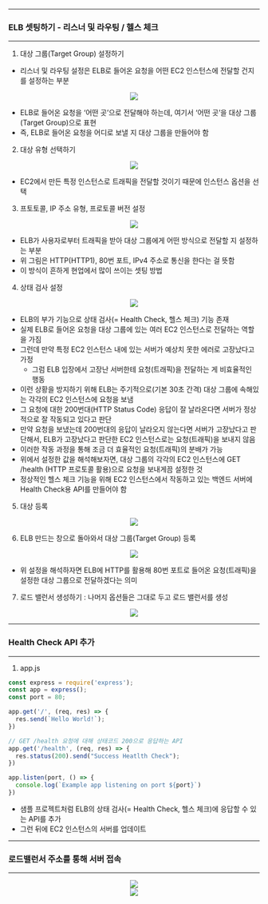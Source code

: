-----
### ELB 셋팅하기 - 리스너 및 라우팅 / 헬스 체크
-----
1. 대상 그룹(Target Group) 설정하기
  - 리스너 및 라우팅 설정은 ELB로 들어온 요청을 어떤 EC2 인스턴스에 전달할 건지를 설정하는 부분
<div align="center">
<img src="https://github.com/user-attachments/assets/7f757e0a-531e-4487-a14f-9d9721c166e0">
</div>

  - ELB로 들어온 요청을 ‘어떤 곳’으로 전달해야 하는데, 여기서 ‘어떤 곳’을 대상 그룹(Target Group)으로 표현
  - 즉, ELB로 들어온 요청을 어디로 보낼 지 대상 그룹을 만들어야 함

2. 대상 유형 선택하기
<div align="center">
<img src="https://github.com/user-attachments/assets/2150058d-2482-4cc0-9007-c411ed7e889f">
</div>

  - EC2에서 만든 특정 인스턴스로 트래픽을 전달할 것이기 때문에 인스턴스 옵션을 선택

3. 프토토콜, IP 주소 유형, 프로토콜 버전 설정
<div align="center">
<img src="https://github.com/user-attachments/assets/9349f8ca-dfe3-4b43-991c-cc13972301d6">
</div>

  - ELB가 사용자로부터 트래픽을 받아 대상 그룹에게 어떤 방식으로 전달할 지 설정하는 부분
  - 위 그림은 HTTP(HTTP1), 80번 포트, IPv4 주소로 통신을 한다는 걸 뜻함
  - 이 방식이 흔하게 현업에서 많이 쓰이는 셋팅 방법

4. 상태 검사 설정
<div align="center">
<img src="https://github.com/user-attachments/assets/8d90a75a-8963-4e29-8220-5f528d4f0f12">
</div>

   - ELB의 부가 기능으로 상태 검사(= Health Check, 헬스 체크) 기능 존재
   - 실제 ELB로 들어온 요청을 대상 그룹에 있는 여러 EC2 인스턴스로 전달하는 역할을 가짐
   - 그런데 만약 특정 EC2 인스턴스 내에 있는 서버가 예상치 못한 에러로 고장났다고 가정
     + 그럼 ELB 입장에서 고장난 서버한테 요청(트래픽)을 전달하는 게 비효율적인 행동
   - 이런 상황을 방지하기 위해 ELB는 주기적으로(기본 30초 간격) 대상 그룹에 속해있는 각각의 EC2 인스턴스에 요청을 보냄
   - 그 요청에 대한 200번대(HTTP Status Code) 응답이 잘 날라온다면 서버가 정상적으로 잘 작동되고 있다고 판단
   - 만약 요청을 보냈는데 200번대의 응답이 날라오지 않는다면 서버가 고장났다고 판단해서, ELB가 고장났다고 판단한 EC2 인스턴스로는 요청(트래픽)을 보내지 않음
   - 이러한 작동 과정을 통해 조금 더 효율적인 요청(트래픽)의 분배가 가능
   - 위에서 설정한 값을 해석해보자면, 대상 그룹의 각각의 EC2 인스턴스에 GET /health (HTTP 프로토콜 활용)으로 요청을 보내게끔 설정한 것
   - 정상적인 헬스 체크 기능을 위해 EC2 인스턴스에서 작동하고 있는 백엔드 서버에 Health Check용 API를 만들어야 함

5. 대상 등록
<div align="center">
<img src="https://github.com/user-attachments/assets/6aae1637-5497-43b6-8750-c0dc204444a5">
</div>

6. ELB 만드는 창으로 돌아와서 대상 그룹(Target Group) 등록
<div align="center">
<img src="https://github.com/user-attachments/assets/6d8425b1-3802-4c9f-bd07-4cdfc5f3456f">
</div>

  - 위 설정을 해석하자면 ELB에 HTTP를 활용해 80번 포트로 들어온 요청(트래픽)을 설정한 대상 그룹으로 전달하겠다는 의미

7. 로드 밸런서 생성하기 : 나머지 옵션들은 그대로 두고 로드 밸런서를 생성
<div align="center">
<img src="https://github.com/user-attachments/assets/ee4c893f-374d-4a7c-8dda-12825e9c68b6">
</div>

-----
### Health Check API 추가
-----
1. app.js
```js
const express = require('express');
const app = express();
const port = 80;

app.get('/', (req, res) => {
  res.send(`Hello World!`);
})

// GET /health 요청에 대해 상태코드 200으로 응답하는 API
app.get('/health', (req, res) => {
  res.status(200).send("Success Heatlth Check");
})

app.listen(port, () => {
  console.log(`Example app listening on port ${port}`)
})
```
  - 샘플 프로젝트처럼 ELB의 상태 검사(= Health Check, 헬스 체크)에 응답할 수 있는 API를 추가
  - 그런 뒤에 EC2 인스턴스의 서버를 업데이트

-----
### 로드밸런서 주소를 통해 서버 접속
-----
<div align="center">
<img src="https://github.com/user-attachments/assets/f080afa5-cf9d-4f42-aa6c-ad87ae7e2c3c">
</div>

<div align="center">
<img src="https://github.com/user-attachments/assets/6fdbfc71-247d-4d9b-90cd-769063c992a0">
</div>


